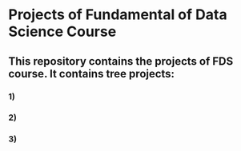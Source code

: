 # Projects of Fundamental of Data Science Course

## This repository contains the projects of FDS course. It contains tree projects:

### 1)
### 2)
### 3)
